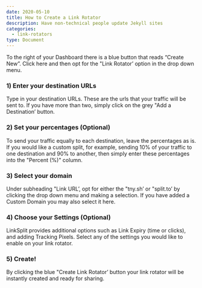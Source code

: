 ```yaml
---
date: 2020-05-10
title: How to Create a Link Rotator
description: Have non-technical people update Jekyll sites
categories:
  - link-rotators
type: Document
---
```


To the right of your Dashboard there is a blue button that reads “Create New”. Click here and then opt for the "Link Rotator’ option in the drop down menu. 


### 1) Enter your destination URLs

Type in your destination URLs. These are the urls that your traffic will be sent to. If you have more than two, simply click on the grey "Add a Destination’ button.

### 2) Set your percentages (Optional)

To send your traffic equally to each destination, leave the percentages as is. If you would like a custom split, for example, sending 10% of your traffic to one destination and 90% to another, then simply enter these percentages into the "Percent (%)" column.

### 3) Select your domain

Under subheading "Link URL’, opt for either the "tny.sh’ or "split.to’ by clicking the drop down menu and making a selection. If you have added a Custom Domain you may also select it here.

### 4) Choose your Settings (Optional)

LinkSplit provides additional options such as Link Expiry (time or clicks), and adding Tracking Pixels. Select any of the settings you would like to enable on your link rotator.

### 5) Create!

By clicking the blue "Create Link Rotator’ button your link rotator will be instantly created and ready for sharing.
